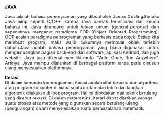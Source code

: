 **JAVA**
<br> <p align = "justify">Java adalah bahasa pemrograman yang dibuat oleh James Gosling.Sintaks Java mirip seperti C/C++, karena Java banyak terinspirasi dari keuda bahasa ini.
Java dirancang untuk tujuan umum (general-purpose) dan sepenuhnya menganut paradigma OOP (Object Oriented Programming).
OOP adalah paradigma pemrograman yang berbasis pada objek. Setiap kita membuat program, maka wajib hukumnya membuat objek terlebih dahulu.Java adalah bahasa pemrograman yang biasa digunakan untuk mengembangkan bagian back-end dari software, aplikasi Android, dan juga website. Java juga dikenal memiliki moto “Write Once, Run Anywhere”. Artinya, Java mampu dijalankan di berbagai platform tanpa perlu disusun ulang menyesuaikan platformnya.
  
**Iterasi**
<br>  Di dalam komputer/pemrograman, iterasi adalah sifat tertentu dari algoritma atau program komputer di mana suatu urutan atau lebih dari langkah algoritmik dilakukan di loop program. Hal ini dibedakan dari teknik berulang yang disebut rekursi.
Di dalam matematika, iterasi dapat diartikan sebagai suatu proses atau metode yang digunakan secara berulang-ulang (pengulangan) dalam menyelesaikan suatu permasalahan matematik.
